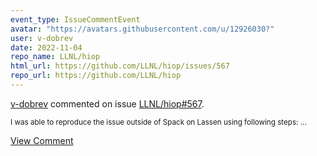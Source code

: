 ```yaml
---
event_type: IssueCommentEvent
avatar: "https://avatars.githubusercontent.com/u/12926030?"
user: v-dobrev
date: 2022-11-04
repo_name: LLNL/hiop
html_url: https://github.com/LLNL/hiop/issues/567
repo_url: https://github.com/LLNL/hiop
---
```


<a href='https://github.com/v-dobrev' target='_blank'>v-dobrev</a> commented on issue <a href='https://github.com/LLNL/hiop/issues/567' target='_blank'>LLNL/hiop#567</a>.

<small>I was able to reproduce the issue outside of Spack on Lassen using following steps:...</small>

<a href='https://github.com/LLNL/hiop/issues/567' target='_blank'>View Comment</a>